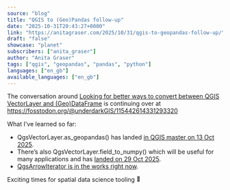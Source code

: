 ```yaml
---
source: "blog"
title: "QGIS to (Geo)Pandas follow-up"
date: "2025-10-31T20:43:27+0000"
link: "https://anitagraser.com/2025/10/31/qgis-to-geopandas-follow-up/"
draft: "false"
showcase: "planet"
subscribers: ["anita_graser"]
author: "Anita Graser"
tags: ["qgis", "geopandas", "pandas", "python"]
languages: ["en_gb"]
available_languages: ["en_gb"]
---
```


<p>The conversation around <a href="https://anitagraser.com/2025/10/26/looking-for-better-ways-to-convert-between-qgis-vectorlayer-and-geodataframe/">Looking for better ways to convert between QGIS VectorLayer and (Geo)DataFrame</a> is continuing over at <a href="https://fosstodon.org/@underdarkGIS/115442614331293320">https://fosstodon.org/@underdarkGIS/115442614331293320</a></p>
<p>What I’ve learned so far: </p>
<ul class="wp-block-list">
<li>QgsVectorLayer.as_geopandas() has landed <a href="https://github.com/qgis/QGIS/commit/735de087bb3baf9d2e1d6179a7499b29ddb2a1ba">in QGIS master on 13 Oct 2025</a>.</li>
<li>There’s also QgsVectorLayer.field_to_numpy() which will be useful for many applications and has <a href="https://github.com/qgis/QGIS/pull/63532">landed on 29 Oct 2025</a>.</li>
<li><a href="https://github.com/qgis/QGIS/pull/63749">QgsArrowIterator is in the works right now</a>.</li>
</ul>
<p>Exciting times for spatial data science tooling <img alt="🤩" class="wp-smiley" src="/img/subscribers/anita_graser/qgis-to-geopandas-follow-up/1f929.webp" style="height: 1em;"/></p>
<p></p>

